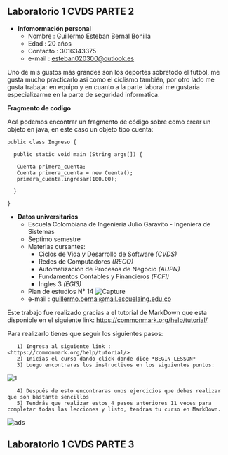 ## Laboratorio 1 CVDS PARTE 2
   - **Infomormación personal**
      * Nombre : Guillermo Esteban Bernal Bonilla
      * Edad : 20 años
      * Contacto : 3016343375
      * e-mail : esteban020300@outlook.es 
      
   Uno de mis gustos más grandes son los deportes sobretodo el futbol, me gusta mucho practicarlo asi como el ciclismo también, por otro lado me gusta trabajar en equipo y en cuanto a la parte laboral me gustaria especializarme en la parte de seguridad informatica.
   
   
   **Fragmento de codigo**
   
   Acá podemos encontrar un fragmento de código sobre como crear un objeto en java, en este caso un objeto tipo cuenta:
   ```
public class Ingreso {
 
     public static void main (String args[]) {
      
      Cuenta primera_cuenta;
      Cuenta primera_cuenta = new Cuenta();
      primera_cuenta.ingresar(100.00);
      
     }
 
 }
 ```
   
   - **Datos universitarios**
      * Escuela Colombiana de Ingenieria Julio Garavito - Ingeniera de Sistemas
      * Septimo semestre
      * Materias cursantes:
         + Ciclos de Vida y Desarrollo de Software *(CVDS)*
         + Redes de Computadores *(RECO)*
         + Automatización de Procesos de Negocio *(AUPN)*
         + Fundamentos Contables y Financieros *(FCFI)*
         + Ingles 3 *(EGI3)*
      * Plan de estudios N° 14
      ![Capture](https://user-images.githubusercontent.com/54051399/72733906-d4bbc580-3b66-11ea-818f-43d5096251a8.PNG)
      * e-mail : guillermo.bernal@mail.escuelaing.edu.co
      
   Este trabajo fue realizado gracias a el tutorial de MarkDown que esta disponible en el siguiente link:
   <https://commonmark.org/help/tutorial/>
   
   
   Para realizarlo tienes que seguir los siguientes pasos:
   
       1) Ingresa al siguiente link : <https://commonmark.org/help/tutorial/>
       2) Inicias el curso dando click donde dice *BEGIN LESSON*
       3) Luego encontraras los instructivos en los siguientes puntos:
   ![1](https://user-images.githubusercontent.com/54051399/72924999-f4e2b480-3d1f-11ea-9e39-166d377dbe59.PNG)
      
       4) Después de esto encontraras unos ejercicios que debes realizar que son bastante sencillos
       5) Tendrás que realizar estos 4 pasos anteriores 11 veces para completar todas las lecciones y listo, tendras tu curso en MarkDown.
   
   ![ads](https://user-images.githubusercontent.com/54051399/72928415-f31bef80-3d25-11ea-9dcd-b8bb06fe6725.PNG)
      
      
      
## Laboratorio 1 CVDS PARTE 3

